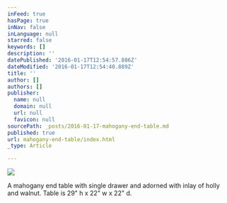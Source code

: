```yaml
---
inFeed: true
hasPage: true
inNav: false
inLanguage: null
starred: false
keywords: []
description: ''
datePublished: '2016-01-17T12:54:57.886Z'
dateModified: '2016-01-17T12:54:40.889Z'
title: ''
author: []
authors: []
publisher:
  name: null
  domain: null
  url: null
  favicon: null
sourcePath: _posts/2016-01-17-mahogany-end-table.md
published: true
url: mahogany-end-table/index.html
_type: Article

---
```

![](https://s3-us-west-2.amazonaws.com/the-grid-img/p/b5e487bb32f7c608842359a1bd1f76b3bd04fa4f.jpg)

A mahogany end table with single drawer and adorned with inlay of holly and walnut.  Table is 29" h x 22" w x 22" d.